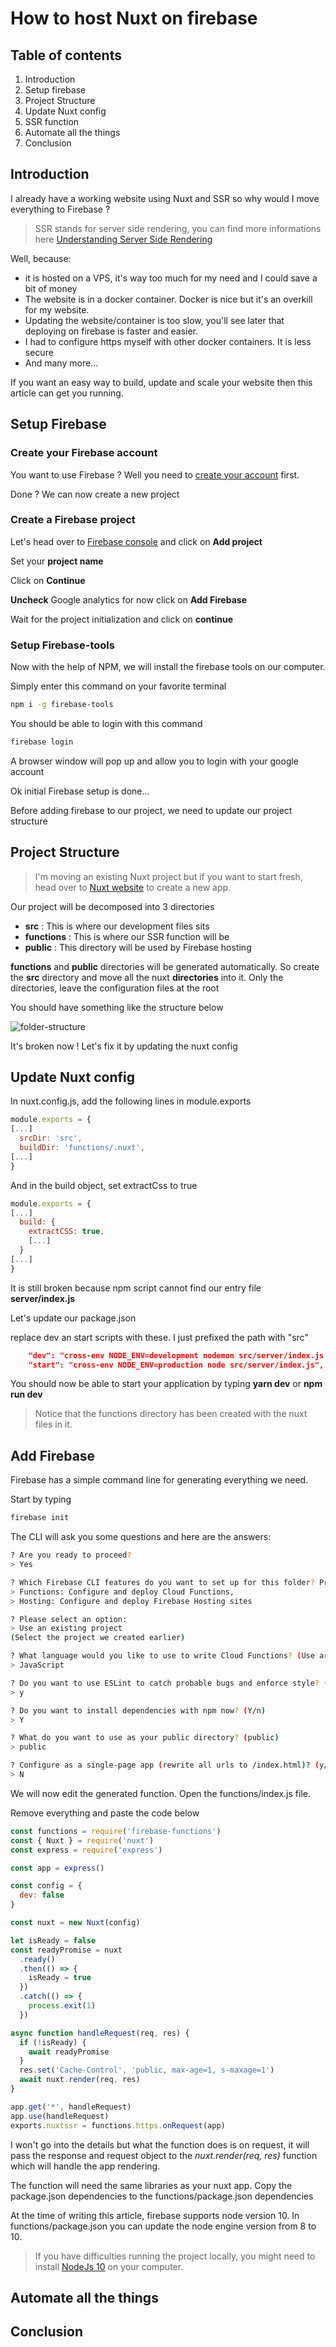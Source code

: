 # How to host Nuxt on firebase

## Table of contents

1. Introduction
2. Setup firebase
3. Project Structure
4. Update Nuxt config
5. SSR function
6. Automate all the things
7. Conclusion

## Introduction

I already have a working website using Nuxt and SSR so why would I move everything to Firebase ?

> SSR stands for server side rendering, you can find more informations here [Understanding Server Side Rendering](https://dev.to/christopherkade/understanding-server-side-rendering-3lk5)

Well, because:

- it is hosted on a VPS, it's way too much for my need and I could save a bit of money
- The website is in a docker container. Docker is nice but it's an overkill for my website.
- Updating the website/container is too slow, you'll see later that deploying on firebase is faster and easier.
- I had to configure https myself with other docker containers. It is less secure
- And many more...

If you want an easy way to build, update and scale your website then this article can get you running.

## Setup Firebase

### Create your Firebase account

You want to use Firebase ? Well you need to [create your account](https://firebase.google.com/) first.

Done ? We can now create a new project

### Create a Firebase project

Let's head over to [Firebase console](https://console.firebase.google.com/) and click on **Add project**

Set your **project name**

Click on **Continue**

**Uncheck** Google analytics for now click on **Add Firebase**

Wait for the project initialization and click on **continue**

### Setup Firebase-tools

Now with the help of NPM, we will install the firebase tools on our computer.

Simply enter this command on your favorite terminal

```bash
npm i -g firebase-tools
```

You should be able to login with this command

```bash
firebase login
```

A browser window will pop up and allow you to login with your google account

Ok initial Firebase setup is done...

Before adding firebase to our project, we need to update our project structure

## Project Structure

> I'm moving an existing Nuxt project but if you want to start fresh, head over to [Nuxt website](https://nuxtjs.org/guide/installation) to create a new app.

Our project will be decomposed into 3 directories

- **src** : This is where our development files sits
- **functions** : This is where our SSR function will be
- **public** : This directory will be used by Firebase hosting

**functions** and **public** directories will be generated automatically.
So create the **src** directory and move all the nuxt **directories** into it.
Only the directories, leave the configuration files at the root

You should have something like the structure below

![folder-structure](https://i.imgur.com/stoa15K.png 'Folder structure')

It's broken now ! Let's fix it by updating the nuxt config

## Update Nuxt config

In nuxt.config.js, add the following lines in module.exports

```javascript
module.exports = {
[...]
  srcDir: 'src',
  buildDir: 'functions/.nuxt',
[...]
}
```

And in the build object, set extractCss to true

```javascript
module.exports = {
[...]
  build: {
    extractCSS: true,
    [...]
  }
[...]
}
```

It is still broken because npm script cannot find our entry file **server/index.js**

Let's update our package.json

replace dev an start scripts with these. I just prefixed the path with "src"

```json
    "dev": "cross-env NODE_ENV=development nodemon src/server/index.js --watch server",
    "start": "cross-env NODE_ENV=production node src/server/index.js",
```

You should now be able to start your application by typing **yarn dev** or **npm run dev**

> Notice that the functions directory has been created with the nuxt files in it.

## Add Firebase

Firebase has a simple command line for generating everything we need.

Start by typing

```bash
firebase init
```

The CLI will ask you some questions and here are the answers:

```bash
? Are you ready to proceed?
> Yes

? Which Firebase CLI features do you want to set up for this folder? Press Space to select features, then Enter to confirm your choices.
> Functions: Configure and deploy Cloud Functions,
> Hosting: Configure and deploy Firebase Hosting sites

? Please select an option:
> Use an existing project
(Select the project we created earlier)

? What language would you like to use to write Cloud Functions? (Use arrow keys)
> JavaScript

? Do you want to use ESLint to catch probable bugs and enforce style? (y/N)
> y

? Do you want to install dependencies with npm now? (Y/n)
> Y

? What do you want to use as your public directory? (public)
> public

? Configure as a single-page app (rewrite all urls to /index.html)? (y/N)
> N

```

We will now edit the generated function. Open the functions/index.js file.

Remove everything and paste the code below

```javascript
const functions = require('firebase-functions')
const { Nuxt } = require('nuxt')
const express = require('express')

const app = express()

const config = {
  dev: false
}

const nuxt = new Nuxt(config)

let isReady = false
const readyPromise = nuxt
  .ready()
  .then(() => {
    isReady = true
  })
  .catch(() => {
    process.exit(1)
  })

async function handleRequest(req, res) {
  if (!isReady) {
    await readyPromise
  }
  res.set('Cache-Control', 'public, max-age=1, s-maxage=1')
  await nuxt.render(req, res)
}

app.get('*', handleRequest)
app.use(handleRequest)
exports.nuxtssr = functions.https.onRequest(app)
```

I won't go into the details but what the function does is on request, it will pass the response and request object to the _nuxt.render(req, res)_ function which will handle the app rendering.

The function will need the same libraries as your nuxt app. Copy the package.json dependencies to the functions/package.json dependencies

At the time of writing this article, firebase supports node version 10. In functions/package.json you can update the node engine version from 8 to 10.

> If you have difficulties running the project locally, you might need to install [NodeJs 10](https://nodejs.org/en/) on your computer.

## Automate all the things

## Conclusion
